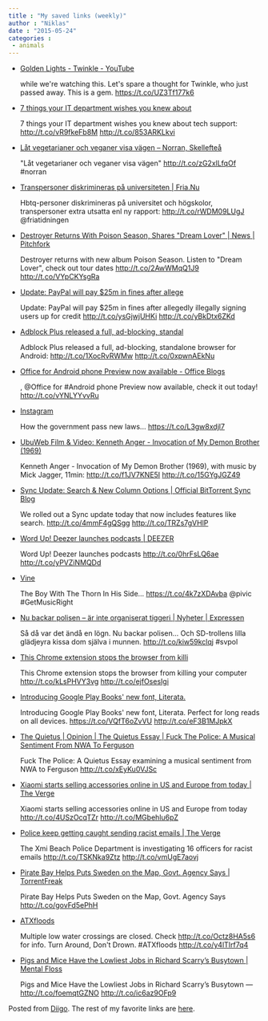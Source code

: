 ```yaml
---
title : "My saved links (weekly)"
author : "Niklas"
date : "2015-05-24"
categories : 
 - animals
---
```


- [Golden Lights - Twinkle - YouTube](https://www.youtube.com/watch?v=oJbf1dzktqg)
    
    while we're watching this. Let's spare a thought for Twinkle, who just passed away. This is a gem. https://t.co/UZ3Tf177k6
    
- [7 things your IT department wishes you knew about](http://lifehac.kr/DgzktXW)
    
    7 things your IT department wishes you knew about tech support: http://t.co/vR9fkeFb8M http://t.co/853ARKLkvi
    
- [Låt vegetarianer och veganer visa vägen – Norran, Skellefteå](http://norran.se/asikter/insandare/lat-vegetarianer-och-veganer-visa-vagen-399443)
    
    "Låt vegetarianer och veganer visa vägen" http://t.co/zG2xlLfqOf #norran
    
    
- [Transpersoner diskrimineras på universiteten | Fria.Nu](http://www.fria.nu/artikel/117696)
    
    Hbtq-personer diskrimineras på universitet och högskolor, transpersoner extra utsatta enl ny rapport: http://t.co/rWDM09LUgJ @friatidningen
    
- [Destroyer Returns With Poison Season, Shares "Dream Lover" | News | Pitchfork](http://pitchfork.com/news/59652-destroyer-returns-with-poison-season-shares-dream-lover/)
    
    Destroyer returns with new album Poison Season. Listen to "Dream Lover", check out tour dates http://t.co/2AwWMqQ1J9 http://t.co/VYpCKYsgRa
    
- [Update: PayPal will pay $25m in fines after allege](http://tnw.me/Ci7wfa2)
    
    Update: PayPal will pay $25m in fines after allegedly illegally signing users up for credit http://t.co/ysGjwjUHKi http://t.co/yBkDtx6ZKd
    
- [Adblock Plus released a full, ad-blocking, standal](http://lifehac.kr/ilQuiGD)
    
    Adblock Plus released a full, ad-blocking, standalone browser for Android: http://t.co/1XocRvRWMw http://t.co/0xpwnAEkNu
    
- [Office for Android phone Preview now available - Office Blogs](http://blogs.office.com/2015/05/19/office-for-android-phone-preview-now-available/)
    
    , @Office for #Android phone Preview now available, check it out today! http://t.co/vYNLYYvvRu
    
    
- [Instagram](https://instagram.com/p/24AcC_zgVp/)
    
    How the government pass new laws... https://t.co/L3gw8xdjl7
    
- [UbuWeb Film & Video: Kenneth Anger - Invocation of My Demon Brother (1969)](http://www.ubu.com/film/anger_demon.html)
    
    Kenneth Anger - Invocation of My Demon Brother (1969), with music by Mick Jagger, 11min: http://t.co/f1JV7KNE5I http://t.co/15GYgJGZ49
    
- [Sync Update: Search & New Column Options | Official BitTorrent Sync Blog](http://blog.getsync.com/2015/05/19/sync-update-search-new-column-options/)
    
    We rolled out a Sync update today that now includes features like search. http://t.co/4mmF4gQSgg http://t.co/TRZs7gVHlP
    
- [Word Up! Deezer launches podcasts | DEEZER](http://blog.deezer.com/word-up-deezer-launches-podcasts/)
    
    Word Up! Deezer launches podcasts http://t.co/0hrFsLQ6ae http://t.co/yPVZiNMQDd
    
- [Vine](https://vine.co/v/eAXA7nQuD5r)
    
    The Boy With The Thorn In His Side... https://t.co/4k7zXDAvba @pivic #GetMusicRight
    
    
- [Nu backar polisen – är inte organiserat tiggeri | Nyheter | Expressen](http://www.expressen.se/nyheter/nu-backar-polisen--ar-inte-organiserat-tiggeri/)
    
    Så då var det ändå en lögn. Nu backar polisen... Och SD-trollens lilla glädjeyra kissa dom själva i munnen. http://t.co/kiw59kclqj #svpol
    
    
- [This Chrome extension stops the browser from killi](http://tnw.me/AOr9oDJ)
    
    This Chrome extension stops the browser from killing your computer http://t.co/kLsPHVY3vg http://t.co/ejfOsesIgi
    
- [Introducing Google Play Books' new font, Literata.](https://play.google.com/store/books?utm_source=global_soc&utm_medium=tw&utm_content=May1815&utm_campaign=BSfont&pcampaignid=MKT-EG-global-all-soc-tw-bk-BSfont-May1815-1)
    
    Introducing Google Play Books' new font, Literata. Perfect for long reads on all devices. https://t.co/VQfT6oZvVU http://t.co/eF3B1MJpkX
    
- [The Quietus | Opinion | The Quietus Essay | Fuck The Police: A Musical Sentiment From NWA To Ferguson](http://thequietus.com/articles/17887-nwa-fuck-the-police-ferguson-america)
    
    Fuck The Police: A Quietus Essay examining a musical sentiment from NWA to Ferguson http://t.co/xEyKu0VJSc
    
- [Xiaomi starts selling accessories online in US and Europe from today | The Verge](http://www.theverge.com/2015/5/18/8619505/xiaomi-store-us-uk-france-germany?utm_campaign=theverge&utm_content=chorus&utm_medium=social&utm_source=twitter)
    
    Xiaomi starts selling accessories online in US and Europe from today http://t.co/4USzOcqTZr http://t.co/MGbehlu6pZ
    
- [Police keep getting caught sending racist emails | The Verge](http://www.theverge.com/2015/5/15/8611481/miami-beach-police-department-racist-emails?utm_campaign=theverge&utm_content=article%3Afixed&utm_medium=social&utm_source=twitter)
    
    The Xmi Beach Police Department is investigating 16 officers for racist emails http://t.co/TSKNka9Ztz http://t.co/vmUgE7aovj
    
- [Pirate Bay Helps Puts Sweden on the Map, Govt. Agency Says | TorrentFreak](http://torrentfreak.com/pirate-bay-helps-puts-sweden-on-the-map-govt-agency-says-150518/?utm_source=dlvr.it&utm_medium=twitter)
    
    Pirate Bay Helps Puts Sweden on the Map, Govt. Agency Says http://t.co/govFd5ePhH
    
- [ATXfloods](http://www.atxfloods.com)
    
    Multiple low water crossings are closed. Check http://t.co/Octz8HA5s6 for info. Turn Around, Don't Drown. #ATXfloods http://t.co/y4lTIrf7q4
    
    
- [Pigs and Mice Have the Lowliest Jobs in Richard Scarry’s Busytown | Mental Floss](http://mentalfloss.com/article/64070/pigs-and-mice-have-lowliest-jobs-richard-scarrys-busytown)
    
    Pigs and Mice Have the Lowliest Jobs in Richard Scarry’s Busytown — http://t.co/foemqtGZNO http://t.co/ic6az9OFp9
    

Posted from [Diigo](https://www.diigo.com). The rest of my favorite links are [here](https://www.diigo.com/user/npivic).
